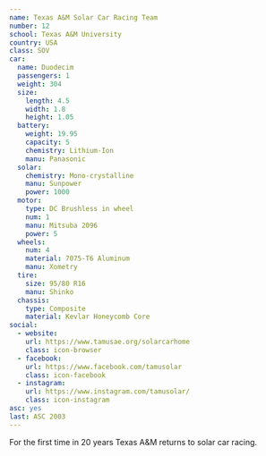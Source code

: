 ```yaml
---
name: Texas A&M Solar Car Racing Team
number: 12
school: Texas A&M University
country: USA
class: SOV
car: 
  name: Duodecim
  passengers: 1
  weight: 304
  size:
    length: 4.5
    width: 1.8
    height: 1.05
  battery: 
    weight: 19.95
    capacity: 5
    chemistry: Lithium-Ion
    manu: Panasonic
  solar: 
    chemistry: Mono-crystalline 
    manu: Sunpower
    power: 1000
  motor: 
    type: DC Brushless in wheel
    num: 1
    manu: Mitsuba 2096
    power: 5
  wheels: 
    num: 4
    material: 7075-T6 Aluminum
    manu: Xometry
  tire:
    size: 95/80 R16
    manu: Shinko
  chassis: 
    type: Composite
    material: Kevlar Honeycomb Core
social: 
  - website: 
    url: https://www.tamusae.org/solarcarhome
    class: icon-browser
  - facebook: 
    url: https://www.facebook.com/tamusolar
    class: icon-facebook
  - instagram: 
    url: https://www.instagram.com/tamusolar/
    class: icon-instagram
asc: yes
last: ASC 2003
---
```

For the first time in 20 years Texas A&M returns to solar car racing.
